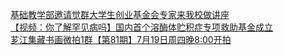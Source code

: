   
[基础教学部邀请觉群大学生创业基金会专家来我校做讲座](http://www.dianyue.me/archives/886/r2nlspawwfbdsoj5/)  
[【视频：你了解罕见病吗】国内首个溶酶体贮积症专项救助基金成立](http://www.dianyue.me/archives/804/jvyj61zsqv8oteaw/)  
[芗江集藏书画微拍1群【第81期】7月19日周四晚8:00开拍](http://www.dianyue.me/archives/303/ls3j7yrryk0x4it7/)